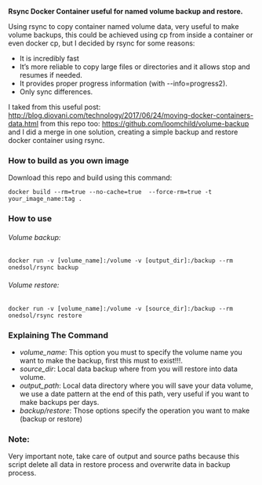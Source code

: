 **Rsync Docker Container useful for named volume backup and restore.**

Using rsync to copy container named volume data, very useful to make volume backups, this could be achieved using cp from inside a container or even docker cp, but I decided by rsync for some reasons:

* It is incredibly fast
* It’s more reliable to copy large files or directories and it allows stop and resumes if needed.
* It provides proper progress information (with --info=progress2).
* Only sync differences.

I taked from this useful post: http://blog.diovani.com/technology/2017/06/24/moving-docker-containers-data.html
from this repo too: https://github.com/loomchild/volume-backup and I did a merge in one solution, creating a simple
backup and restore docker container using rsync. 
 

### How to build as you own image
Download this repo and build using this command:

```
docker build --rm=true --no-cache=true  --force-rm=true -t your_image_name:tag .
```
### How to use

###### Volume backup:

```
docker run -v [volume_name]:/volume -v [output_dir]:/backup --rm onedsol/rsync backup
```
###### Volume restore:

```
docker run -v [volume_name]:/volume -v [source_dir]:/backup --rm onedsol/rsync restore
```

### Explaining The Command

* *volume_name*: This option you must to specify the volume name you want to make the backup, first this must to exist!!!.
* *source_dir*: Local data backup where from you will restore into data volume.
* *output_path*: Local data directory where you will save your data volume, 
we use a date pattern at the end of this path, very useful if you want to make backups per days.
* *backup/restore*: Those options specify the operation you want to make (backup or restore)

### Note:

Very important note, take care of output and source paths because this script delete all data in restore process and 
overwrite data in backup process.